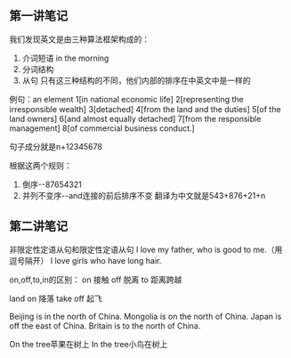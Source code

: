 ## 第一讲笔记

我们发现英文是由三种算法框架构成的：

1.  介词短语 in the morning
2.  分词结构
3.  从句
只有这三种结构的不同，他们内部的排序在中英文中是一样的

例句：an element 1[in national economic life] 2[representing the irresponsible wealth] 3[detached] 4[from the land and the duties] 5[of the land owners] 6[and almost equally detached] 7[from the responsible management] 8[of commercial business conduct.]

句子成分就是n+12345678

根据这两个规则：

1.  倒序--87654321
2.  并列不变序--and连接的前后排序不变
翻译为中文就是543+876+21+n

## 第二讲笔记

非限定性定语从句和限定性定语从句
I love my father, who is good to me.（用逗号隔开）
I love girls who have long hair.

on,off,to,in的区别：
on 接触
off 脱离
to 距离跨越

land on 降落
take off 起飞

Beijing is in the north of China.
Mongolia is on the north of China.
Japan is off the east of China.
Britain is to the north of China.

On the tree苹果在树上
In the tree小鸟在树上